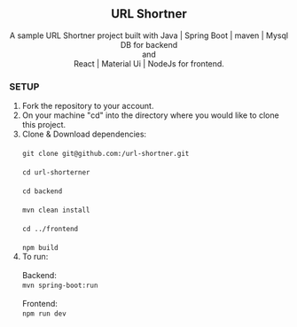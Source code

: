 
<a id="readme-top"></a>
<br />
<div align="center">
  <h2 align="center">URL Shortner</h2>

  <p align="center">
    A sample URL Shortner project built with Java | Spring Boot | maven | Mysql DB for backend
    <br/> and <br/> React | Material Ui | NodeJs for frontend.
  </p>
</div>



  <h3>SETUP</h3>
  <ol>
    <li>
      Fork the repository to your account.
    </li>
    <li>
      On your machine "cd" into the directory where you would like to clone this project. 
    </li>
    <li>Clone & Download dependencies:<br/><br/>
      <code>git clone git@github.com:<username>/url-shortner.git</code><br/><br/>
      <code>cd url-shorterner</code><br/><br/>
      <code>cd backend</code><br/><br/>
      <code>mvn clean install</code><br/><br/>
      <code>cd ../frontend</code><br/><br/>
      <code>npm build</code>
    </li>
    <li>
      To run:
      <br/><br/>
      Backend:<br/>
      <code>mvn spring-boot:run</code>
      <br/><br/>
      Frontend:<br/>
      <code>npm run dev</code>
    </li>
  </ol>
